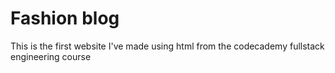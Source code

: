 # Fashion blog
This is the first website I've made using html from the codecademy fullstack engineering course
